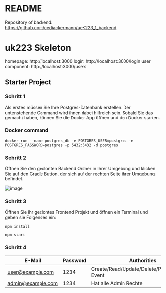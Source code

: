 # README #
Repository of backend: https://github.com/cediackermann/ueK223_1_backend
# uk223 Skeleton

homepage: http://localhost:3000
login: http://localhost:3000/login
user component: http://localhost:3000/users

## Starter Project


### Schritt 1
Als erstes müssen Sie Ihre Postgres-Datenbank erstellen. Der untenstehende Command wird ihnen dabei hilfreich sein. Sobald Sie das gemacht haben, können Sie die Docker App öffnen und den Docker starten.
### Docker command
```
docker run --name postgres_db -e POSTGRES_USER=postgres -e POSTGRES_PASSWORD=postgres -p 5432:5432 -d postgres
```
### Schritt 2
Öffnen Sie den geclonten Backend Ordner in Ihrer Umgebung und klicken Sie auf den Gradle Button, der sich auf der rechten Seite ihrer Umgebung befindet.

![image](https://github.com/user-attachments/assets/3151c457-17ed-4866-bf48-db2f0ca97cd4)


### Schritt 3
Öffnen Sie ihr geclontes Frontend Projekt und öffnen ein Terminal und geben sie Folgendes ein:
```
npm install
```
```
npm start
```

### Schritt 4
| E-Mail            | Password | Authorities                                      |  
|-------------------|----------|--------------------------------------------------|
| user@example.com  | 1234     | Create/Read/Update/Delete/Participate/Join Event | 
| admin@example.com | 1234     | Hat alle Admin Rechte                            |   

